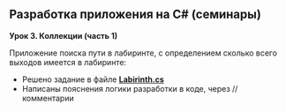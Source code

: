 ## Разработка приложения на C# (семинары)
**Урок 3. Коллекции (часть 1)**

Приложение поиска пути в лабиринте, с определением сколько всего выходов имеется в лабиринте:

* Решено задание в файле **[Labirinth.cs](https://github.com/ArtBi1/-FamilyTreeCs/blob/main/HW03/Labirinth.cs)**
* Написаны пояснения логики разработки в коде, через //комментарии